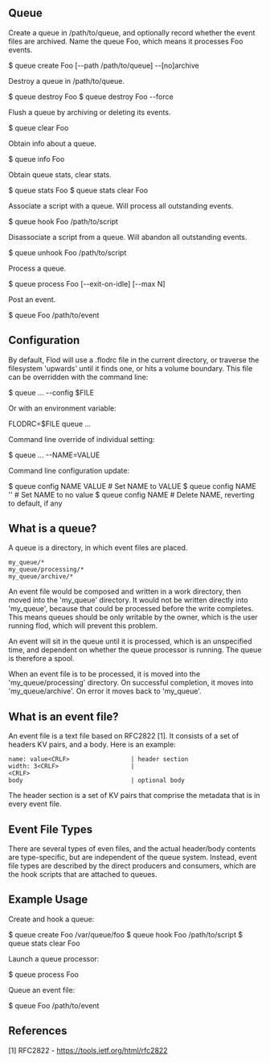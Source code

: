 Queue
-----

Create a queue in /path/to/queue, and optionally record whether the event
files are archived. Name the queue Foo, which means it processes Foo events.

  $ queue create Foo [--path /path/to/queue] --[no]archive

Destroy a queue in /path/to/queue.

  $ queue destroy Foo
  $ queue destroy Foo --force

Flush a queue by archiving or deleting its events.

  $ queue clear Foo

Obtain info about a queue.

  $ queue info Foo

Obtain queue stats, clear stats.

  $ queue stats Foo
  $ queue stats clear Foo

Associate a script with a queue. Will process all outstanding events.

  $ queue hook Foo /path/to/script

Disassociate a script from a queue. Will abandon all outstanding events.

  $ queue unhook Foo /path/to/script

Process a queue.

  $ queue process Foo [--exit-on-idle] [--max N]

Post an event.

  $ queue Foo /path/to/event


Configuration
-------------

By default, Flod will use a .flodrc file in the current directory, or traverse
the filesystem 'upwards' until it finds one, or hits a volume boundary. This
file can be overridden with the command line:

  $ queue ... --config $FILE

Or with an environment variable:

  FLODRC=$FILE queue ...

Command line override of individual setting:

  $ queue ... --NAME=VALUE

Command line configuration update:

  $ queue config NAME VALUE       # Set NAME to VALUE
  $ queue config NAME ''          # Set NAME to no value
  $ queue config NAME             # Delete NAME, reverting to default, if any


What is a queue?
----------------

A queue is a directory, in which event files are placed.

    my_queue/*
    my_queue/processing/*
    my_queue/archive/*

An event file would be composed and written in a work directory, then moved into
the 'my_queue' directory. It would not be written directly into 'my_queue',
because that could be processed before the write completes. This means queues
should be only writable by the owner, which is the user running flod, which will
prevent this problem.

An event will sit in the queue until it is processed, which is an unspecified
time, and dependent on whether the queue processor is running. The queue is
therefore a spool.

When an event file is to be processed, it is moved into the 'my_queue/processing'
directory. On successful completion, it moves into 'my_queue/archive'. On error
it moves back to 'my_queue'.


What is an event file?
----------------------

An event file is a text file based on RFC2822 [1]. It consists of a set of
headers KV pairs, and a body. Here is an example:

    name: value<CRLF>                 | header section
    width: 3<CRLF>                    |
    <CRLF>
    body                              | optional body

The header section is a set of KV pairs that comprise the metadata that is in
every event file.


Event File Types
----------------

There are several types of even files, and the actual header/body contents are
type-specific, but are independent of the queue system. Instead, event file
types are described by the direct producers and consumers, which are the hook
scripts that are attached to queues.


Example Usage
-------------

Create and hook a queue:

  $ queue create Foo /var/queue/foo
  $ queue hook Foo /path/to/script
  $ queue stats clear Foo

Launch a queue processor:

  $ queue process Foo

Queue an event file:

  $ queue Foo /path/to/event


References
----------

[1] RFC2822 - https://tools.ietf.org/html/rfc2822


